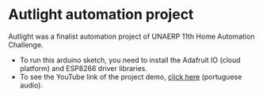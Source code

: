 # Autlight automation project
 Autlight was a finalist automation project of UNAERP 11th Home Automation Challenge.
 
- To run this arduino sketch, you need to install the Adafruit IO (cloud platform) and ESP8266 driver libraries.
- To see the YouTube link of the project demo, [click here](https://www.youtube.com/watch?v=UzwxayQDMx8&t) (portuguese audio).
